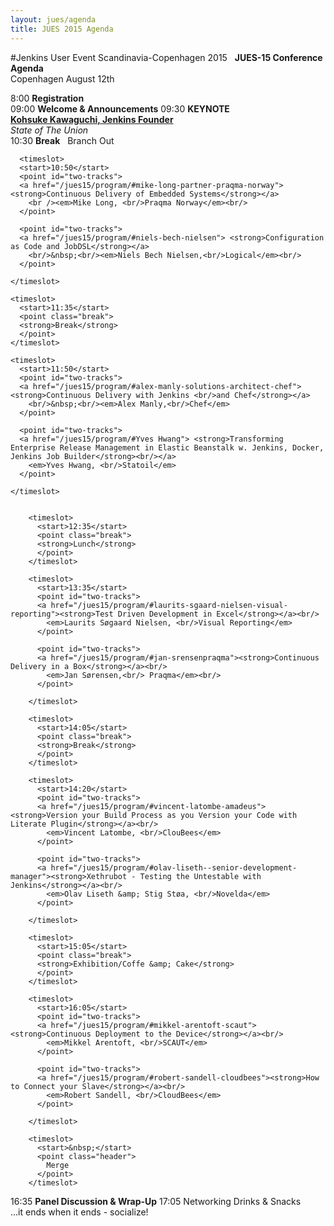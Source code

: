 ```yaml
---
layout: jues/agenda
title: JUES 2015 Agenda
---
```

#Jenkins User Event Scandinavia-Copenhagen 2015
<agenda>
  <timeslot>
    <start>&nbsp;</start>
    <point class="header">
      <strong>JUES-15 Conference Agenda</strong><br/>
      Copenhagen August 12th
    </point>
  </timeslot>

  <timeslot>
    <start>8:00</start>
    <point><strong>Registration</strong><br/></point>
  </timeslot>

  <timeslot>
    <start>09:00</start>
    <point><strong>Welcome &amp; Announcements</strong></point>
  </timeslot>

  <timeslot>
    <start>09:30</start>
    <point><strong>KEYNOTE<br/></strong>
    <a href="/jues15/program/#kohsuke-kawaguchi-cloudbees-and-jenkins-creator"><strong>Kohsuke Kawaguchi, Jenkins Founder </strong></a>
    <em><br/>State of The Union<br/></em>
    </point>
  </timeslot>


  <timeslot>
    <start>10:30</start>
    <point class="break">
    <strong>Break</strong>
    </point>
  </timeslot>

  <timeslot>
    <start>&nbsp;</start>
    <point class="header">
      Branch Out
    </point>
  </timeslot>

      <timeslot>
      <start>10:50</start>
      <point id="two-tracks">
      <a href="/jues15/program/#mike-long-partner-praqma-norway"><strong>Continuous Delivery of Embedded Systems</strong></a>
        <br /><em>Mike Long, <br/>Praqma Norway</em><br/>
      </point>

      <point id="two-tracks">
      <a href="/jues15/program/#niels-bech-nielsen"> <strong>Configuration as Code and JobDSL</strong></a>
        <br/>&nbsp;<br/><em>Niels Bech Nielsen,<br/>Logical</em><br/>
      </point>

    </timeslot>

    <timeslot>
      <start>11:35</start>
      <point class="break">
      <strong>Break</strong>
      </point>
    </timeslot>

    <timeslot>
      <start>11:50</start>
      <point id="two-tracks">
      <a href="/jues15/program/#alex-manly-solutions-architect-chef"><strong>Continuous Delivery with Jenkins <br/>and Chef</strong></a>
        <br/>&nbsp;<br/><em>Alex Manly,<br/>Chef</em>
      </point>

      <point id="two-tracks">
      <a href="/jues15/program/#Yves Hwang"> <strong>Transforming Enterprise Release Management in Elastic Beanstalk w. Jenkins, Docker, Jenkins Job Builder</strong><br/></a>
        <em>Yves Hwang, <br/>Statoil</em>
      </point>

    </timeslot>


        <timeslot>
          <start>12:35</start>
          <point class="break">
          <strong>Lunch</strong>
          </point>
        </timeslot>

        <timeslot>
          <start>13:35</start>
          <point id="two-tracks">
          <a href="/jues15/program/#laurits-sgaard-nielsen-visual-reporting"><strong>Test Driven Development in Excel</strong></a><br/>
            <em>Laurits Søgaard Nielsen, <br/>Visual Reporting</em>
          </point>

          <point id="two-tracks">
          <a href="/jues15/program/#jan-srensenpraqma"><strong>Continuous Delivery in a Box</strong></a><br/>
            <em>Jan Sørensen,<br/> Praqma</em><br/>
          </point>

        </timeslot>

        <timeslot>
          <start>14:05</start>
          <point class="break">
          <strong>Break</strong>
          </point>
        </timeslot>

        <timeslot>
          <start>14:20</start>
          <point id="two-tracks">
          <a href="/jues15/program/#vincent-latombe-amadeus"><strong>Version your Build Process as you Version your Code with Literate Plugin</strong></a><br/>
            <em>Vincent Latombe, <br/>ClouBees</em>
          </point>

          <point id="two-tracks">
          <a href="/jues15/program/#olav-liseth--senior-development-manager"><strong>Xethrubot - Testing the Untestable with Jenkins</strong></a><br/>
            <em>Olav Liseth &amp; Stig Støa, <br/>Novelda</em>
          </point>

        </timeslot>

        <timeslot>
          <start>15:05</start>
          <point class="break">
          <strong>Exhibition/Coffe &amp; Cake</strong>
          </point>
        </timeslot>

        <timeslot>
          <start>16:05</start>
          <point id="two-tracks">
          <a href="/jues15/program/#mikkel-arentoft-scaut"><strong>Continuous Deployment to the Device</strong></a><br/>
            <em>Mikkel Arentoft, <br/>SCAUT</em>
          </point>

          <point id="two-tracks">
          <a href="/jues15/program/#robert-sandell-cloudbees"><strong>How to Connect your Slave</strong></a><br/>
            <em>Robert Sandell, <br/>CloudBees</em>
          </point>

        </timeslot>

        <timeslot>
          <start>&nbsp;</start>
          <point class="header">
            Merge
          </point>
        </timeslot>


  <timeslot>
    <start>16:35</start>
    <point>
      <strong>Panel Discussion &amp; Wrap-Up</strong>
    </point>
  </timeslot>


  <timeslot>
    <start>17:05</start>
    <point>
      Networking Drinks &amp; Snacks<br/>
...it ends when it ends - socialize!
    </point>
  </timeslot>
